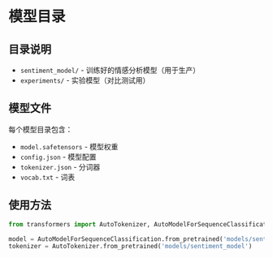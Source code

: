 # 模型目录

## 目录说明

- `sentiment_model/` - 训练好的情感分析模型（用于生产）
- `experiments/` - 实验模型（对比测试用）

## 模型文件

每个模型目录包含：
- `model.safetensors` - 模型权重
- `config.json` - 模型配置
- `tokenizer.json` - 分词器
- `vocab.txt` - 词表

## 使用方法

```python
from transformers import AutoTokenizer, AutoModelForSequenceClassification

model = AutoModelForSequenceClassification.from_pretrained('models/sentiment_model')
tokenizer = AutoTokenizer.from_pretrained('models/sentiment_model')
```
